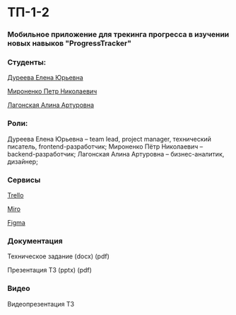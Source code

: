 # **ТП-1-2**
### **Мобильное приложение для трекинга прогресса в изучении новых навыков "ProgressTracker"**
### **Студенты:**

[Дуреева Елена Юрьевна](https://github.com/DureevaElena)  

[Мироненко Петр Николаевич](https://github.com/IshimoRin) 

[Лагонская Алина Артуровна](https://github.com/olliweu) 

### **Роли:**

Дуреева Елена Юрьевна – team lead, project manager, технический 
писатель, frontend-разработчик;
Мироненко Пётр Николаевич – backend-разработчик;
Лагонская Алина Артуровна – бизнес-аналитик, дизайнер;

### **Сервисы**

[Trello](https://trello.com/invite/b/bYELfzrK/ATTI09a9c6896c75c2db8cab471c525bf62e927397BD/приложение-progresstracker)

[Miro](https://miro.com/welcomeonboard/ajZUV3FTZ1FyMmdBUDhiUFA1QmM0bXpkc0VpUkdQaWlLNzZrZEdiY2c0YW1BbUJ4dm5iVGRKMHYxeGhIa0lUVnwzNDU4NzY0NTY2NzY3MTI3NDAyfDI=?share_link_id=944803138356)

[Figma](https://www.figma.com/file/6j5yriFk7If9U6DOkISJR6/ProgressTracker-interface?type=design&node-id=0%3A1&mode=design&t=sMGr0EtKK009Q8bY-1)

### **Документация**
Техническое задание (docx) (pdf)

Презентация ТЗ (pptx) (pdf)


### **Видео**
Видеопрезентация ТЗ
